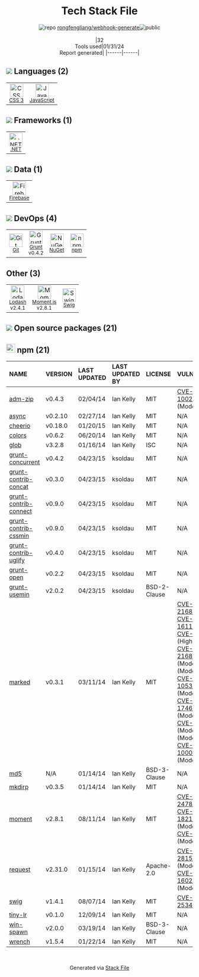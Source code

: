 <!--
&lt;--- Readme.md Snippet without images Start ---&gt;
## Tech Stack
rongfengliang/webhook-generate is built on the following main stack:

- [Firebase](https://firebase.google.com/) – Realtime Backend / API
- [Grunt](http://gruntjs.com/) – JS Build Tools / JS Task Runners
- [.NET](http://www.microsoft.com/net/) – Frameworks (Full Stack)
- [JavaScript](https://developer.mozilla.org/en-US/docs/Web/JavaScript) – Languages
- [Lodash](https://lodash.com) – Javascript Utilities & Libraries
- [Moment.js](http://momentjs.com/) – Javascript Utilities & Libraries

Full tech stack [here](/techstack.md)

&lt;--- Readme.md Snippet without images End ---&gt;

&lt;--- Readme.md Snippet with images Start ---&gt;
## Tech Stack
rongfengliang/webhook-generate is built on the following main stack:

- <img width='25' height='25' src='https://img.stackshare.io/service/116/cZLxNFZS.jpg' alt='Firebase'/> [Firebase](https://firebase.google.com/) – Realtime Backend / API
- <img width='25' height='25' src='https://img.stackshare.io/service/845/falgg2jybmhgk16y62lr.png' alt='Grunt'/> [Grunt](http://gruntjs.com/) – JS Build Tools / JS Task Runners
- <img width='25' height='25' src='https://img.stackshare.io/service/1014/IoPy1dce_400x400.png' alt='.NET'/> [.NET](http://www.microsoft.com/net/) – Frameworks (Full Stack)
- <img width='25' height='25' src='https://img.stackshare.io/service/1209/javascript.jpeg' alt='JavaScript'/> [JavaScript](https://developer.mozilla.org/en-US/docs/Web/JavaScript) – Languages
- <img width='25' height='25' src='https://img.stackshare.io/service/2438/lodash.png' alt='Lodash'/> [Lodash](https://lodash.com) – Javascript Utilities & Libraries
- <img width='25' height='25' src='https://img.stackshare.io/service/3643/Xrtdc94q_400x400.png' alt='Moment.js'/> [Moment.js](http://momentjs.com/) – Javascript Utilities & Libraries

Full tech stack [here](/techstack.md)

&lt;--- Readme.md Snippet with images End ---&gt;
-->
<div align="center">

# Tech Stack File
![](https://img.stackshare.io/repo.svg "repo") [rongfengliang/webhook-generate](https://github.com/rongfengliang/webhook-generate)![](https://img.stackshare.io/public_badge.svg "public")
<br/><br/>
|32<br/>Tools used|01/31/24 <br/>Report generated|
|------|------|
</div>

## <img src='https://img.stackshare.io/languages.svg'/> Languages (2)
<table><tr>
  <td align='center'>
  <img width='36' height='36' src='https://img.stackshare.io/service/6727/css.png' alt='CSS 3'>
  <br>
  <sub><a href="https://developer.mozilla.org/en-US/docs/Web/CSS/CSS3">CSS 3</a></sub>
  <br>
  <sub></sub>
</td>

<td align='center'>
  <img width='36' height='36' src='https://img.stackshare.io/service/1209/javascript.jpeg' alt='JavaScript'>
  <br>
  <sub><a href="https://developer.mozilla.org/en-US/docs/Web/JavaScript">JavaScript</a></sub>
  <br>
  <sub></sub>
</td>

</tr>
</table>

## <img src='https://img.stackshare.io/frameworks.svg'/> Frameworks (1)
<table><tr>
  <td align='center'>
  <img width='36' height='36' src='https://img.stackshare.io/service/1014/IoPy1dce_400x400.png' alt='.NET'>
  <br>
  <sub><a href="http://www.microsoft.com/net/">.NET</a></sub>
  <br>
  <sub></sub>
</td>

</tr>
</table>

## <img src='https://img.stackshare.io/databases.svg'/> Data (1)
<table><tr>
  <td align='center'>
  <img width='36' height='36' src='https://img.stackshare.io/service/116/cZLxNFZS.jpg' alt='Firebase'>
  <br>
  <sub><a href="https://firebase.google.com/">Firebase</a></sub>
  <br>
  <sub></sub>
</td>

</tr>
</table>

## <img src='https://img.stackshare.io/devops.svg'/> DevOps (4)
<table><tr>
  <td align='center'>
  <img width='36' height='36' src='https://img.stackshare.io/service/1046/git.png' alt='Git'>
  <br>
  <sub><a href="http://git-scm.com/">Git</a></sub>
  <br>
  <sub></sub>
</td>

<td align='center'>
  <img width='36' height='36' src='https://img.stackshare.io/service/845/falgg2jybmhgk16y62lr.png' alt='Grunt'>
  <br>
  <sub><a href="http://gruntjs.com/">Grunt</a></sub>
  <br>
  <sub>v0.4.2</sub>
</td>

<td align='center'>
  <img width='36' height='36' src='https://img.stackshare.io/service/2637/6I3oEOP4_400x400.jpg' alt='NuGet'>
  <br>
  <sub><a href="https://www.nuget.org/">NuGet</a></sub>
  <br>
  <sub></sub>
</td>

<td align='center'>
  <img width='36' height='36' src='https://img.stackshare.io/service/1120/lejvzrnlpb308aftn31u.png' alt='npm'>
  <br>
  <sub><a href="https://www.npmjs.com/">npm</a></sub>
  <br>
  <sub></sub>
</td>

</tr>
</table>

## Other (3)
<table><tr>
  <td align='center'>
  <img width='36' height='36' src='https://img.stackshare.io/service/2438/lodash.png' alt='Lodash'>
  <br>
  <sub><a href="https://lodash.com">Lodash</a></sub>
  <br>
  <sub>v2.4.1</sub>
</td>

<td align='center'>
  <img width='36' height='36' src='https://img.stackshare.io/service/3643/Xrtdc94q_400x400.png' alt='Moment.js'>
  <br>
  <sub><a href="http://momentjs.com/">Moment.js</a></sub>
  <br>
  <sub>v2.8.1</sub>
</td>

<td align='center'>
  <img width='36' height='36' src='https://img.stackshare.io/service/2435/pBeeJQDQ_normal.png' alt='Swig'>
  <br>
  <sub><a href="http://paularmstrong.github.io/swig/">Swig</a></sub>
  <br>
  <sub></sub>
</td>

</tr>
</table>


## <img src='https://img.stackshare.io/group.svg' /> Open source packages (21)</h2>

## <img width='24' height='24' src='https://img.stackshare.io/service/1120/lejvzrnlpb308aftn31u.png'/> npm (21)

|NAME|VERSION|LAST UPDATED|LAST UPDATED BY|LICENSE|VULNERABILITIES|
|:------|:------|:------|:------|:------|:------|
|[adm-zip](https://www.npmjs.com/adm-zip)|v0.4.3|02/04/14|Ian Kelly |MIT|[CVE-2018-1002204](https://github.com/advisories/GHSA-3v6h-hqm4-2rg6) (Moderate)|
|[async](https://www.npmjs.com/async)|v0.2.10|02/27/14|Ian Kelly |MIT|N/A|
|[cheerio](https://www.npmjs.com/cheerio)|v0.18.0|01/20/15|Ian Kelly |MIT|N/A|
|[colors](https://www.npmjs.com/colors)|v0.6.2|06/20/14|Ian Kelly |MIT|N/A|
|[glob](https://www.npmjs.com/glob)|v3.2.8|01/16/14|Ian Kelly |ISC|N/A|
|[grunt-concurrent](https://www.npmjs.com/grunt-concurrent)|v0.4.2|04/23/15|ksoldau |MIT|N/A|
|[grunt-contrib-concat](https://www.npmjs.com/grunt-contrib-concat)|v0.3.0|04/23/15|ksoldau |MIT|N/A|
|[grunt-contrib-connect](https://www.npmjs.com/grunt-contrib-connect)|v0.9.0|04/23/15|ksoldau |MIT|N/A|
|[grunt-contrib-cssmin](https://www.npmjs.com/grunt-contrib-cssmin)|v0.9.0|04/23/15|ksoldau |MIT|N/A|
|[grunt-contrib-uglify](https://www.npmjs.com/grunt-contrib-uglify)|v0.4.0|04/23/15|ksoldau |MIT|N/A|
|[grunt-open](https://www.npmjs.com/grunt-open)|v0.2.2|04/23/15|ksoldau |MIT|N/A|
|[grunt-usemin](https://www.npmjs.com/grunt-usemin)|v2.0.2|04/23/15|ksoldau |BSD-2-Clause|N/A|
|[marked](https://www.npmjs.com/marked)|v0.3.1|03/11/14|Ian Kelly |MIT|[CVE-2022-21681](https://github.com/advisories/GHSA-5v2h-r2cx-5xgj) (High)<br/>[CVE-2017-16114](https://github.com/advisories/GHSA-x5pg-88wf-qq4p) (High)<br/>[CVE-2015-8854](https://github.com/advisories/GHSA-hjcp-j389-59ff) (High)<br/>[CVE-2022-21680](https://github.com/advisories/GHSA-rrrm-qjm4-v8hf) (High)<br/>[](https://github.com/advisories/GHSA-wjmf-58vc-xqjr) (Moderate)<br/>[](https://github.com/advisories/GHSA-8wp3-cp9v-44fm) (Moderate)<br/>[CVE-2016-10531](https://github.com/advisories/GHSA-vfvf-mqq8-rwqc) (Moderate)<br/>[CVE-2017-17461](https://github.com/advisories/GHSA-crmx-v835-hcp4) (Moderate)<br/>[CVE-2015-1370](https://github.com/advisories/GHSA-cfjh-p3g4-3q2f) (Moderate)<br/>[](https://github.com/advisories/GHSA-32vw-r77c-gm67) (Moderate)<br/>[CVE-2017-1000427](https://github.com/advisories/GHSA-7px7-7xjx-hxm8) (Moderate)|
|[md5](https://www.npmjs.com/md5)|N/A|01/14/14|Ian Kelly |BSD-3-Clause|N/A|
|[mkdirp](https://www.npmjs.com/mkdirp)|v0.3.5|01/14/14|Ian Kelly |MIT|N/A|
|[moment](https://www.npmjs.com/moment)|v2.8.1|08/11/14|Ian Kelly |MIT|[CVE-2022-24785](https://github.com/advisories/GHSA-8hfj-j24r-96c4) (High)<br/>[CVE-2017-18214](https://github.com/advisories/GHSA-446m-mv8f-q348) (High)<br/>[](https://github.com/advisories/GHSA-hxf5-mg84-pj4m) (Moderate)<br/>[CVE-2016-4055](https://github.com/advisories/GHSA-87vv-r9j6-g5qv) (Moderate)|
|[request](https://www.npmjs.com/request)|v2.31.0|01/15/14|Ian Kelly |Apache-2.0|[CVE-2023-28155](https://github.com/advisories/GHSA-p8p7-x288-28g6) (Moderate)<br/>[CVE-2017-16026](https://github.com/advisories/GHSA-7xfp-9c55-5vqj) (Moderate)|
|[swig](https://www.npmjs.com/swig)|v1.4.1|08/07/14|Ian Kelly |MIT|[CVE-2023-25345](https://github.com/advisories/GHSA-2rq5-699j-x7p6) (High)|
|[tiny-lr](https://www.npmjs.com/tiny-lr)|v0.1.0|12/09/14|Ian Kelly |MIT|N/A|
|[win-spawn](https://www.npmjs.com/win-spawn)|v2.0.0|03/19/14|Ian Kelly |BSD-3-Clause|N/A|
|[wrench](https://www.npmjs.com/wrench)|v1.5.4|01/22/14|Ian Kelly |MIT|N/A|

<br/>
<div align='center'>

Generated via [Stack File](https://github.com/marketplace/stack-file)

